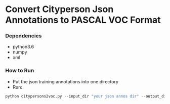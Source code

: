 # Convert Cityperson Json Annotations to PASCAL VOC Format

### Dependencies
* python3.6
* numpy
* xml

### How to Run
* Put the json training annotations into one directory
* Run: 
``` python
python citypersons2voc.py --input_dir "your json annos dir" --output_dir "output pascal dir"
```

